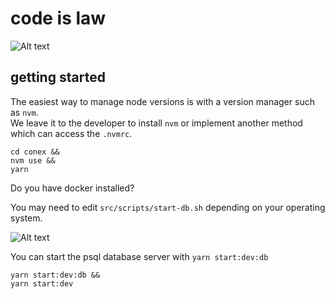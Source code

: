 # code is law
![Alt text](https://avatars.githubusercontent.com/u/45433868?v=4)
## getting started

The easiest way to manage node versions is with a version manager such as `nvm`.  
We leave it to the developer to install `nvm` or implement another method which can access the `.nvmrc`.  

```code
cd conex && 
nvm use &&
yarn
```

Do you have docker installed?

You may need to edit `src/scripts/start-db.sh` depending on your operating system.

![Alt text](https://4.bp.blogspot.com/-iy-_fn5n-ZI/V2IVw34C8YI/AAAAAAAAlHE/tXUlW2AYnqYwVgsjKikqqu8SvnGoKxMtwCLcB/s1600/may-the-force-be-with-you.JPG)

You can start the psql database server with `yarn start:dev:db`


```code
yarn start:dev:db &&
yarn start:dev
```